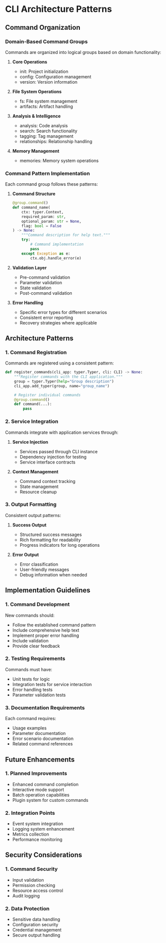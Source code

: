 # CLI Architecture Patterns

## Command Organization

### Domain-Based Command Groups

Commands are organized into logical groups based on domain functionality:

1. **Core Operations**
   - init: Project initialization
   - config: Configuration management
   - version: Version information

2. **File System Operations**
   - fs: File system management
   - artifacts: Artifact handling

3. **Analysis & Intelligence**
   - analysis: Code analysis
   - search: Search functionality
   - tagging: Tag management
   - relationships: Relationship handling

4. **Memory Management**
   - memories: Memory system operations

### Command Pattern Implementation

Each command group follows these patterns:

1. **Command Structure**

   ```python
   @group.command()
   def command_name(
       ctx: typer.Context,
       required_param: str,
       optional_param: str = None,
       flag: bool = False
   ) -> None:
       """Command description for help text."""
       try:
           # Command implementation
           pass
       except Exception as e:
           ctx.obj.handle_error(e)
   ```

2. **Validation Layer**
   - Pre-command validation
   - Parameter validation
   - State validation
   - Post-command validation

3. **Error Handling**
   - Specific error types for different scenarios
   - Consistent error reporting
   - Recovery strategies where applicable

## Architecture Patterns

### 1. Command Registration

Commands are registered using a consistent pattern:

```python
def register_commands(cli_app: typer.Typer, cli: CLI) -> None:
    """Register commands with the CLI application."""
    group = typer.Typer(help="Group description")
    cli_app.add_typer(group, name="group_name")

    # Register individual commands
    @group.command()
    def command(...):
        pass
```

### 2. Service Integration

Commands integrate with application services through:

1. **Service Injection**
   - Services passed through CLI instance
   - Dependency injection for testing
   - Service interface contracts

2. **Context Management**
   - Command context tracking
   - State management
   - Resource cleanup

### 3. Output Formatting

Consistent output patterns:

1. **Success Output**
   - Structured success messages
   - Rich formatting for readability
   - Progress indicators for long operations

2. **Error Output**
   - Error classification
   - User-friendly messages
   - Debug information when needed

## Implementation Guidelines

### 1. Command Development

New commands should:

- Follow the established command pattern
- Include comprehensive help text
- Implement proper error handling
- Include validation
- Provide clear feedback

### 2. Testing Requirements

Commands must have:

- Unit tests for logic
- Integration tests for service interaction
- Error handling tests
- Parameter validation tests

### 3. Documentation Requirements

Each command requires:

- Usage examples
- Parameter documentation
- Error scenario documentation
- Related command references

## Future Enhancements

### 1. Planned Improvements

- Enhanced command completion
- Interactive mode support
- Batch operation capabilities
- Plugin system for custom commands

### 2. Integration Points

- Event system integration
- Logging system enhancement
- Metrics collection
- Performance monitoring

## Security Considerations

### 1. Command Security

- Input validation
- Permission checking
- Resource access control
- Audit logging

### 2. Data Protection

- Sensitive data handling
- Configuration security
- Credential management
- Secure output handling
